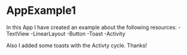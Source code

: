# AppExample1 
In this App I have created an example about the following resources:
-TextView
-LinearLayout
-Button
-Toast
-Activity

Also I added some toasts with the Activty cycle.
Thanks!
